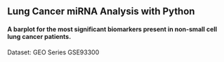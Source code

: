 ## Lung Cancer miRNA Analysis with Python

#### A barplot for the most significant biomarkers present in non-small cell lung cancer patients.

Dataset: GEO Series GSE93300
